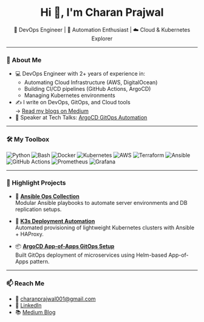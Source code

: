 <h1 align="center">Hi 👋, I'm Charan Prajwal</h1>

<p align="center">
🚀 DevOps Engineer | 🔧 Automation Enthusiast | ☁️ Cloud & Kubernetes Explorer
</p>

---

### 🌟 About Me

- 💻 DevOps Engineer with 2+ years of experience in:
  - Automating Cloud Infrastructure (AWS, DigitalOcean)
  - Building CI/CD pipelines (GitHub Actions, ArgoCD)
  - Managing Kubernetes environments
- ✍️ I write on DevOps, GitOps, and Cloud tools  
  → [Read my blogs on Medium](https://charanprajwal.medium.com/)
- 🎤 Speaker at Tech Talks: [ArgoCD GitOps Automation](https://youtu.be/qfa3comzEXU?si=ttDNbBkgGoiHXxuF)

---

### 🛠️ My Toolbox

![Python](https://img.shields.io/badge/-Python-05122A?style=flat&logo=python)
![Bash](https://img.shields.io/badge/-Bash-05122A?style=flat&logo=gnubash)
![Docker](https://img.shields.io/badge/-Docker-05122A?style=flat&logo=docker)
![Kubernetes](https://img.shields.io/badge/-Kubernetes-05122A?style=flat&logo=kubernetes)
![AWS](https://img.shields.io/badge/-AWS-05122A?style=flat&logo=amazonaws)
![Terraform](https://img.shields.io/badge/-Terraform-05122A?style=flat&logo=terraform)
![Ansible](https://img.shields.io/badge/-Ansible-05122A?style=flat&logo=ansible)
![GitHub Actions](https://img.shields.io/badge/-GitHub%20Actions-05122A?style=flat&logo=githubactions)
![Prometheus](https://img.shields.io/badge/-Prometheus-05122A?style=flat&logo=prometheus)
![Grafana](https://img.shields.io/badge/-Grafana-05122A?style=flat&logo=grafana)

---

### 📌 Highlight Projects

- 🔧 **[Ansible Ops Collection](https://github.com/CHARANPRAJWAL/ansible-ops-collection)**  
  Modular Ansible playbooks to automate server environments and DB replication setups.

- 🎯 **[K3s Deployment Automation](https://github.com/CHARANPRAJWAL/k3s-deployment-automation)**  
  Automated provisioning of lightweight Kubernetes clusters with Ansible + HAProxy.

- 📦 **[ArgoCD App-of-Apps GitOps Setup](https://github.com/CHARANPRAJWAL/example-voting-app-argocd-k8s)**  
  Built GitOps deployment of microservices using Helm-based App-of-Apps pattern.

---

### 📫 Reach Me

- 📧 charanprajwal001@gmail.com
- 💼 [LinkedIn](https://linkedin.com/in/charan-prajwal001)
- 📚 [Medium Blog](https://charanprajwal.medium.com/)
